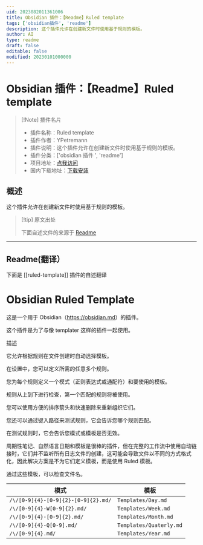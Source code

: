 ```yaml
---
uid: 2023082011361006
title: Obsidian 插件：【Readme】Ruled template
tags: ['obsidian插件', 'readme']
description: 这个插件允许在创建新文件时使用基于规则的模板。
author: AI
type: readme
draft: false
editable: false
modified: 20230101000000
---
```


# Obsidian 插件：【Readme】Ruled template

> [!Note] 插件名片
> - 插件名称：Ruled template
> - 插件作者：YPetremann
> - 插件说明：这个插件允许在创建新文件时使用基于规则的模板。
> - 插件分类：['obsidian 插件 ', 'readme']
> - 项目地址：[点我访问](https://github.com/YPetremann/obsidian-ruled-template)
> - 国内下载地址：[下载安装](https://pkmer.cn/products/plugin/pluginMarket/?ruled-template)

## 概述

这个插件允许在创建新文件时使用基于规则的模板。

> [!tip] 原文出处
>
>下面自述文件的来源于 [Readme](https://ghproxy.net/https://raw.githubusercontent.com/YPetremann/obsidian-ruled-template/master/README.md)

---

## Readme(翻译）

下面是 [[ruled-template]] 插件的自述翻译

# Obsidian Ruled Template

这是一个用于 Obsidian（<https://obsidian.md>）的插件。

这个插件是为了与像 templater 这样的插件一起使用。

描述

它允许根据规则在文件创建时自动选择模板。

在设置中，您可以定义所需的任意多个规则。

您为每个规则定义一个模式（正则表达式或通配符）和要使用的模板。

规则从上到下进行检查，第一个匹配的规则将被使用。

您可以使用方便的排序箭头和快速删除来重新组织它们。

您还可以通过键入路径来测试规则，它会告诉您哪个规则匹配。

在测试规则时，它会告诉您模式或模板是否无效。

周期性笔记、自然语言日期和模板是很棒的插件，但在完整的工作流中使用自动链接时，它们并不监听所有日志文件的创建，这可能会导致文件以不同的方式格式化，因此解决方案是不为它们定义模板，而是使用 Ruled 模板。

通过这些模板，可以检查文件名。

| 模式                               | 模板                   |
|-------------------------------------|-------------------------|
| `/\/[0-9]{4}-[0-9]{2}-[0-9]{2}.md/` | `Templates/Day.md`      |
| `/\/[0-9]{4}-W[0-9]{2}.md/`         | `Templates/Week.md`     |
| `/\/[0-9]{4}-[0-9]{2}.md/`          | `Templates/Month.md`    |
| `/\/[0-9]{4}-Q[0-9].md/`            | `Templates/Quaterly.md` |
| `/\/[0-9]{4}.md/`                   | `Templates/Year.md`     |
